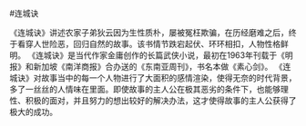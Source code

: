 #连城诀

《连城诀》讲述农家子弟狄云因为生性质朴，屡被冤枉欺骗，在历经磨难之后，终于看穿人世险恶，回归自然的故事。该书情节跌宕起伏、环环相扣，人物性格鲜明。
《连城诀》是当代作家金庸创作的长篇武侠小说，最初在1963年刊载于《明报》和新加坡《南洋商报》合办送的《东南亚周刊》，书名本做《素心剑》。
《连城诀》对故事当中的每一个人物进行了大面积的感情渲染，使得无奈的时代背景，多了一丝丝的人情味在里面。即使故事的主人公在极其恶劣的条件下，也能够理性、积极的面对，并且努力的想出较好的解决办法，这才使得故事的主人公获得了极大的成功。